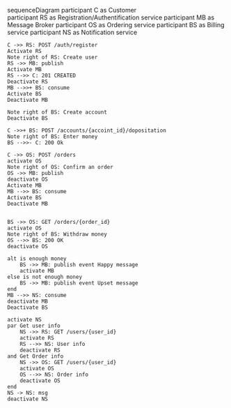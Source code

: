 sequenceDiagram
    participant C as Customer	
    participant RS as Registration/Authentification service
    participant MB as Message Broker
    participant OS as Ordering service
    participant BS as Billing service
    participant NS as Notification service

    C ->> RS: POST /auth/register
    Activate RS
    Note right of RS: Create user
    RS ->> MB: publish
    Activate MB
    RS -->> C: 201 CREATED
    Deactivate RS
    MB -->>+ BS: consume 
    Activate BS
    Deactivate MB

    Note right of BS: Create account
    Deactivate BS
    
    C ->>+ BS: POST /accounts/{accoint_id}/dopositation
    Note right of BS: Enter money
    BS -->>- C: 200 Ok 
    
    C ->> OS: POST /orders
	activate OS
    Note right of OS: Confirm an order
    OS ->> MB: publish 
    deactivate OS   
    Activate MB
    MB -->> BS: consume
    Activate BS
    Deactivate MB
    
    
    BS ->> OS: GET /orders/{order_id}
    activate OS
    Note right of BS: Withdraw money
    OS -->> BS: 200 OK
    deactivate OS
    
    alt is enough money
        BS ->> MB: publish event Happy message
        activate MB
    else is not enough money
        BS ->> MB: publish event Upset message
    end
    MB -->> NS: consume    
    deactivate MB
    Deactivate BS

    activate NS
    par Get user info        
        NS ->> RS: GET /users/{user_id}
        activate RS
        RS -->> NS: User info
        deactivate RS
    and Get Order info
        NS ->> OS: GET /users/{user_id}
        activate OS
        OS -->> NS: Order info
        deactivate OS
    end
    NS -> NS: msg
	deactivate NS

